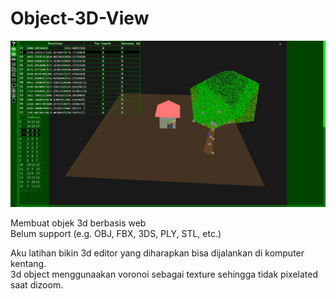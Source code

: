 # Object-3D-View

![tampilan gambar](image/tampil.png)  

Membuat objek 3d berbasis web  
Belum support (e.g. OBJ, FBX, 3DS, PLY, STL, etc.)  
  
Aku latihan bikin 3d editor yang diharapkan bisa dijalankan di komputer kentang.  
3d object menggunaakan voronoi sebagai texture sehingga tidak pixelated saat dizoom.  
